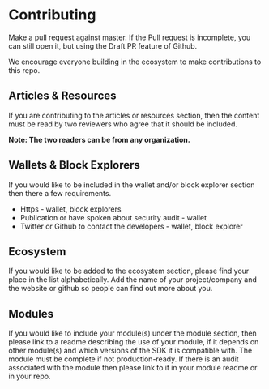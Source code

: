 # Contributing

Make a pull request against master. If the Pull request is incomplete, you can still open it, but using the Draft PR feature of Github.

We encourage everyone building in the ecosystem to make contributions to this repo.

## Articles & Resources

If you are contributing to the articles or resources section, then the content must be read by two reviewers who agree that it should be included.

**Note: The two readers can be from any organization.**

## Wallets & Block Explorers

If you would like to be included in the wallet and/or block explorer section then there a few requirements.

- Https - wallet, block explorers
- Publication or have spoken about security audit - wallet
- Twitter or Github to contact the developers - wallet, block explorer

## Ecosystem

If you would like to be added to the ecosystem section, please find your place in the list alphabetically.
Add the name of your project/company and the website or github so people can find out more about you.

## Modules

If you would like to include your module(s) under the module section, then please link to a readme describing the use of your module, if it depends on other module(s) and which versions of the SDK it is compatible with. The module must be complete if not production-ready. If there is an audit associated with the module then please link to it in your module readme or in your repo.
